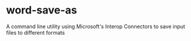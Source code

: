 # word-save-as
A command line utility using Microsoft's Interop Connectors to save input files to different formats
